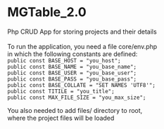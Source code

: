 # MGTable_2.0
Php CRUD App for storing projects and their details<br />
<br />
To run the application, you need a file core/env.php<br />
in which the following constants are defined:<br />
    ```public const BASE_HOST = "you_host";```<br />
    ```public const BASE_NAME = "you_base_name";```<br />
    ```public const BASE_USER = "you_base_user";```<br />
    ```public const BASE_PASS = "you_base_pass";```<br />
    ```public const BASE_COLLATE = "SET NAMES 'UTF8'";```<br />
    ```public const TITILE = "you_title";```<br />
    ```public const MAX_FILE_SIZE = "you_max_size";```<br />

You also needed to add files/ directory to root,<br />
where the project files will be loaded
